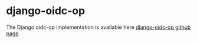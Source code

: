 # django-oidc-op

The Django oidc-op implementation is available here [django-oidc-op github page](https://github.com/peppelinux/django-oidc-op/tree/develop).
